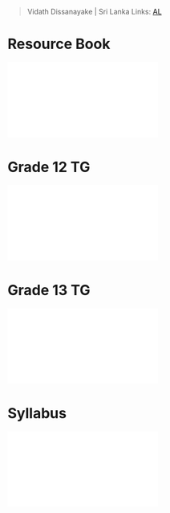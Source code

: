  > Vidath Dissanayake | Sri Lanka
> Links: [AL](../AL.md)

# Resource Book
![ICT Resource Book](assets/documents/ICT%20Resource%20Book.pdf)

# Grade 12 TG

![Grade 12 TG](assets/documents/ICT%20Grade%2012%20TG.pdf)

# Grade 13 TG

![Grade 13 TG](assets/documents/ICT%20Grade%2013%20TG.pdf)

# Syllabus

![Syllabus](assets/documents/ICT%20Syllabus.pdf)